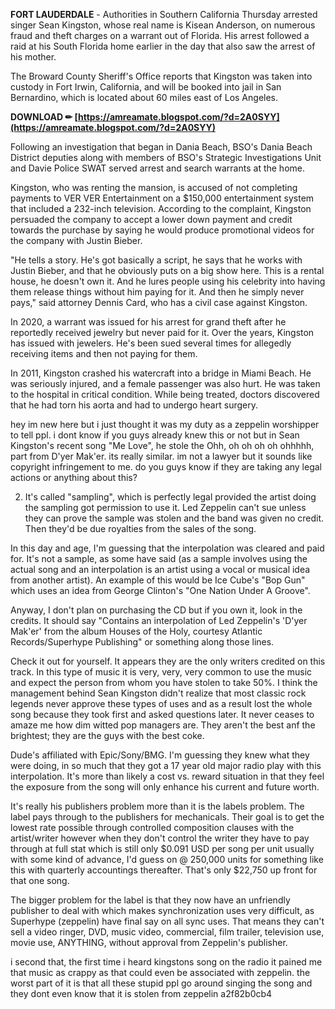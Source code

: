 
 
**FORT LAUDERDALE** - Authorities in Southern California Thursday arrested singer Sean Kingston, whose real name is Kisean Anderson, on numerous fraud and theft charges on a warrant out of Florida. His arrest followed a raid at his South Florida home earlier in the day that also saw the arrest of his mother.
 
The Broward County Sheriff's Office reports that Kingston was taken into custody in Fort Irwin, California, and will be booked into jail in San Bernardino, which is located about 60 miles east of Los Angeles.
 
**DOWNLOAD ✏ [https://amreamate.blogspot.com/?d=2A0SYY](https://amreamate.blogspot.com/?d=2A0SYY)**


 
Following an investigation that began in Dania Beach, BSO's Dania Beach District deputies along with members of BSO's Strategic Investigations Unit and Davie Police SWAT served arrest and search warrants at the home.
 
Kingston, who was renting the mansion, is accused of not completing payments to VER VER Entertainment on a $150,000 entertainment system that included a 232-inch television. According to the complaint, Kingston persuaded the company to accept a lower down payment and credit towards the purchase by saying he would produce promotional videos for the company with Justin Bieber.
 
"He tells a story. He's got basically a script, he says that he works with Justin Bieber, and that he obviously puts on a big show here. This is a rental house, he doesn't own it. And he lures people using his celebrity into having them release things without him paying for it. And then he simply never pays," said attorney Dennis Card, who has a civil case against Kingston.
 
In 2020, a warrant was issued for his arrest for grand theft after he reportedly received jewelry but never paid for it. Over the years, Kingston has issued with jewelers. He's been sued several times for allegedly receiving items and then not paying for them.
 
In 2011, Kingston crashed his watercraft into a bridge in Miami Beach. He was seriously injured, and a female passenger was also hurt. He was taken to the hospital in critical condition. While being treated, doctors discovered that he had torn his aorta and had to undergo heart surgery.

hey im new here but i just thought it was my duty as a zeppelin worshipper to tell ppl. i dont know if you guys already knew this or not but in Sean Kingston's recent song "Me Love", he stole the Ohh, oh oh oh oh ohhhhh, part from D'yer Mak'er. its really similar. im not a lawyer but it sounds like copyright infringement to me. do you guys know if they are taking any legal actions or anything about this?
 
2. It's called "sampling", which is perfectly legal provided the artist doing the sampling got permission to use it. Led Zeppelin can't sue unless they can prove the sample was stolen and the band was given no credit. Then they'd be due royalties from the sales of the song.
 
In this day and age, I'm guessing that the interpolation was cleared and paid for. It's not a sample, as some have said (as a sample involves using the actual song and an interpolation is an artist using a vocal or musical idea from another artist). An example of this would be Ice Cube's "Bop Gun" which uses an idea from George Clinton's "One Nation Under A Groove".
 
Anyway, I don't plan on purchasing the CD but if you own it, look in the credits. It should say "Contains an interpolation of Led Zeppelin's 'D'yer Mak'er' from the album Houses of the Holy, courtesy Atlantic Records/Superhype Publishing" or something along those lines.
 
Check it out for yourself. It appears they are the only writers credited on this track. In this type of music it is very, very, very common to use the music and expect the person from whom you have stolen to take 50%. I think the management behind Sean Kingston didn't realize that most classic rock legends never approve these types of uses and as a result lost the whole song because they took first and asked questions later. It never ceases to amaze me how dim witted pop managers are. They aren't the best anf the brightest; they are the guys with the best coke.
 
Dude's affiliated with Epic/Sony/BMG. I'm guessing they knew what they were doing, in so much that they got a 17 year old major radio play with this interpolation. It's more than likely a cost vs. reward situation in that they feel the exposure from the song will only enhance his current and future worth.
 
It's really his publishers problem more than it is the labels problem. The label pays through to the publishers for mechanicals. Their goal is to get the lowest rate possible through controlled composition clauses with the artist/writer however when they don't control the writer they have to pay through at full stat which is still only $0.091 USD per song per unit usually with some kind of advance, I'd guess on @ 250,000 units for something like this with quarterly accountings thereafter. That's only $22,750 up front for that one song.
 
The bigger problem for the label is that they now have an unfriendly publisher to deal with which makes synchronization uses very difficult, as Superhype (zeppelin) have final say on all sync uses. That means they can't sell a video ringer, DVD, music video, commercial, film trailer, television use, movie use, ANYTHING, without approval from Zeppelin's publisher.
 
i second that, the first time i heard kingstons song on the radio it pained me that music as crappy as that could even be associated with zeppelin. the worst part of it is that all these stupid ppl go around singing the song and they dont even know that it is stolen from zeppelin
 a2f82b0cb4
 
